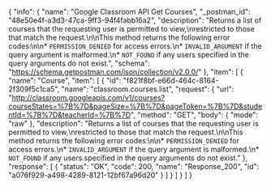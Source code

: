 {
  "info": {
    "name": "Google Classroom API Get Courses",
    "_postman_id": "48e50e4f-a3d3-47ca-9ff3-94f4fabb16a2",
    "description": "Returns a list of courses that the requesting user is permitted to view,\nrestricted to those that match the request.\n\nThis method returns the following error codes:\n\n* `PERMISSION_DENIED` for access errors.\n* `INVALID_ARGUMENT` if the query argument is malformed.\n* `NOT_FOUND` if any users specified in the query arguments do not exist.",
    "schema": "https://schema.getpostman.com/json/collection/v2.0.0/"
  },
  "item": [
    {
      "name": "Course",
      "item": [
        {
          "id": "f821f8bf-e66d-464c-8164-2f309f5c1ca5",
          "name": "classroom.courses.list",
          "request": {
            "url": "http://classroom.googleapis.com/v1/courses?courseStates=%7B%7D&pageSize=%7B%7D&pageToken=%7B%7D&studentId=%7B%7D&teacherId=%7B%7D",
            "method": "GET",
            "body": {
              "mode": "raw"
            },
            "description": "Returns a list of courses that the requesting user is permitted to view,\nrestricted to those that match the request.\n\nThis method returns the following error codes:\n\n* `PERMISSION_DENIED` for access errors.\n* `INVALID_ARGUMENT` if the query argument is malformed.\n* `NOT_FOUND` if any users specified in the query arguments do not exist."
          },
          "response": [
            {
              "status": "OK",
              "code": 200,
              "name": "Response_200",
              "id": "a076f929-a498-4289-8121-12bf67a96d20"
            }
          ]
        }
      ]
    }
  ]
}